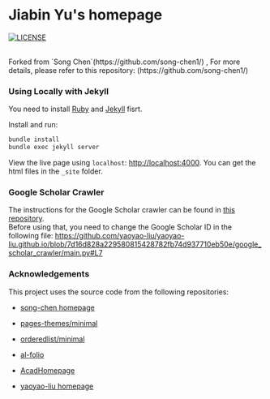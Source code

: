 
# Jiabin Yu's homepage


[![LICENSE](https://img.shields.io/github/license/yaoyao-liu/minimal-light?style=flat-square&logo=creative-commons&color=EF9421)](https://github.com/yaoyao-liu/yaoyao-liu.github.io/blob/main/LICENSE)

<!-- This is the latest version of my homepage's source code. Feel free to use and share. -->
<br />
Forked from `Song Chen`(https://github.com/song-chen1/) , For more details, please refer to this repository: (https://github.com/song-chen1/)

### Using Locally with Jekyll

You need to install [Ruby](https://www.ruby-lang.org/en/) and [Jekyll](https://jekyllrb.com/) fisrt.

Install and run:

```bash
bundle install
bundle exec jekyll server
```
View the live page using `localhost`:
<http://localhost:4000>. You can get the html files in the `_site` folder.

### Google Scholar Crawler

The instructions for the Google Scholar crawler can be found in [this repository](https://github.com/RayeRen/acad-homepage.github.io).
<br>
Before using that, you need to change the Google Scholar ID in the following file:
https://github.com/yaoyao-liu/yaoyao-liu.github.io/blob/7d16d828a229580815428782fb74d937710eb50e/google_scholar_crawler/main.py#L7


### Acknowledgements

This project uses the source code from the following repositories:

* [song-chen homepage](https://github.com/song-chen1)

* [pages-themes/minimal](https://github.com/pages-themes/minimal)

* [orderedlist/minimal](https://github.com/orderedlist/minimal)

* [al-folio](https://github.com/alshedivat/al-folio)

* [AcadHomepage](https://github.com/RayeRen/acad-homepage.github.io)

* [yaoyao-liu homepage](https://github.com/yaoyao-liu/yaoyao-liu.github.io)
